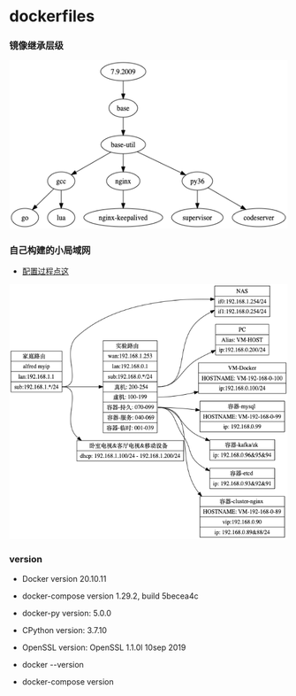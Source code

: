# dockerfiles

### 镜像继承层级
![](./docs/graph/dag_image.png)

### 自己构建的小局域网
* [配置过程点这](./docs/0xFF.docker.network.lab.md)

![](./docs/graph/lab.network.png)

### version
* Docker version 20.10.11
* docker-compose version 1.29.2, build 5becea4c
* docker-py version: 5.0.0
* CPython version: 3.7.10
* OpenSSL version: OpenSSL 1.1.0l 10sep 2019

* docker --version
* docker-compose version
